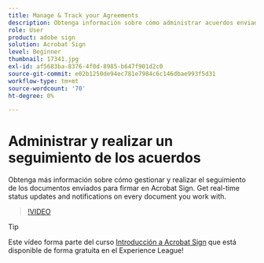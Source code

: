 ```yaml
---
title: Manage & Track your Agreements
description: Obtenga información sobre cómo administrar acuerdos enviados para firmar y realizar su seguimiento en Acrobat Sign
role: User
product: adobe sign
solution: Acrobat Sign
level: Beginner
thumbnail: 17341.jpg
exl-id: af5683ba-8376-4f0d-8985-b647f901d2c0
source-git-commit: e02b1250de94ec781e7984c6c146dbae993f5d31
workflow-type: tm+mt
source-wordcount: '70'
ht-degree: 0%

---
```


# Administrar y realizar un seguimiento de los acuerdos

Obtenga más información sobre cómo gestionar y realizar el seguimiento de los documentos enviados para firmar en Acrobat Sign. Get real-time status updates and notifications on every document you work with.

>[!VIDEO](https://video.tv.adobe.com/v/338695?hidetitle=true)

>[!TIP]
>
>Este vídeo forma parte del curso [Introducción a Acrobat Sign](https://experienceleague.adobe.com/?recommended=Sign-U-1-2020.1) que está disponible de forma gratuita en el Experience League!
